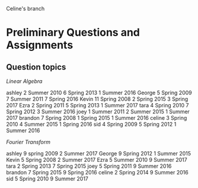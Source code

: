 ﻿Celine's branch
# Preliminary Questions and Assignments
 
## Question topics

_Linear Algebra_ 

ashley	2 Summer 2010	6 Spring 2013	1 Summer 2016
George	5 Spring 2009	7 Summer 2011	7 Spring 2016
Kevin	11 Spring 2008	2 Spring 2015	3 Spring 2017
Ezra	2 Spring 2011	5 Spring 2013	1 Summer 2017
tara	4 Spring 2010	7 Spring 2012	3 Summer 2016
joey	1 Summer 2011	2 Summer 2015	1 Summer 2017
brandon	7 Spring 2008	1 Spring 2015	1 Summer 2016
celine	3 Spring 2010	4 Summer 2015	1 Spring 2016
sid	4 Spring 2009	5 Spring 2012	1 Summer 2016

_Fourier Transform_

ashley	9 spring 2009	2 Summer 2017
George	9 Spring 2012	1 Summer 2015
Kevin	5 Spring 2008	2 Summer 2017
Ezra	5 Summer 2010	9 Summer 2017
tara	2 Spring 2013	7 Spring 2015
joey	5 Spring 2011	9 Summer 2016
brandon	7 Spring 2015	9 Spring 2016
celine	2 Spring 2014	9 Summer 2016
sid	5 Spring 2010	9 Summer 2017
